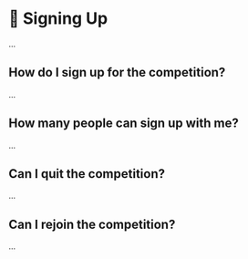 # :pencil: Signing Up

...

## How do I sign up for the competition?

...

## How many people can sign up with me?

...

## Can I quit the competition?

...

## Can I rejoin the competition?

...
